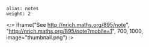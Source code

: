 ````
alias: notes
weight: 2
````

<:= iframe("See http://nrich.maths.org/895/note", "http://nrich.maths.org/895/note?mobile=1", 700, 1000, image="thumbnail.png") :>